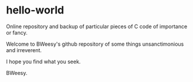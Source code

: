 hello-world
===========
Online repository and backup of particular pieces of C code of importance or fancy.


Welcome to BWeesy's github repository of some things unsanctimonious and irreverent.

I hope you find what you seek.

BWeesy.
